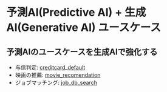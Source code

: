 # 予測AI(Predictive AI) + 生成AI(Generative AI) ユースケース
## 予測AIのユースケースを生成AIで強化する

- 与信判定: [creditcard_default](./creditcard_default)
- 映画の推薦: [movie_recomendation](./movie_recomendation)
- ジョブマッチング: [job_db_search](./job_db_search)
